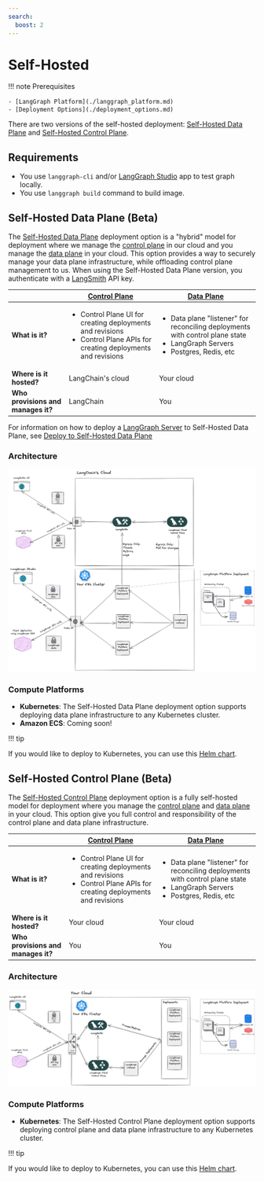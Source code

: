 ```yaml
---
search:
  boost: 2
---
```


# Self-Hosted

!!! note Prerequisites

    - [LangGraph Platform](./langgraph_platform.md)
    - [Deployment Options](./deployment_options.md)

There are two versions of the self-hosted deployment: [Self-Hosted Data Plane](./deployment_options.md#self-hosted-data-plane) and [Self-Hosted Control Plane](./deployment_options.md#self-hosted-control-plane).

## Requirements

- You use `langgraph-cli` and/or [LangGraph Studio](./langgraph_studio.md) app to test graph locally.
- You use `langgraph build` command to build image.


## Self-Hosted Data Plane (Beta)

The [Self-Hosted Data Plane](./self_hosted.md.md) deployment option is a "hybrid" model for deployment where we manage the [control plane](./langgraph_control_plane.md) in our cloud and you manage the [data plane](./langgraph_data_plane.md) in your cloud. This option provides a way to securely manage your data plane infrastructure, while offloading control plane management to us. When using the Self-Hosted Data Plane version, you authenticate with a [LangSmith](https://smith.langchain.com/) API key.

|                   | [Control Plane](../concepts/langgraph_control_plane.md) | [Data Plane](../concepts/langgraph_data_plane.md) |
|-------------------|-------------------|------------|
| **What is it?** | <ul><li>Control Plane UI for creating deployments and revisions</li><li>Control Plane APIs for creating deployments and revisions</li></ul> | <ul><li>Data plane "listener" for reconciling deployments with control plane state</li><li>LangGraph Servers</li><li>Postgres, Redis, etc</li></ul> |
| **Where is it hosted?** | LangChain's cloud | Your cloud |
| **Who provisions and manages it?** | LangChain | You |

For information on how to deploy a [LangGraph Server](../concepts/langgraph_server.md) to Self-Hosted Data Plane, see [Deploy to Self-Hosted Data Plane](../cloud/deployment/self_hosted_data_plane.md)

### Architecture

![Self-Hosted Data Plane Architecture](./img/self_hosted_data_plane_architecture.png)

### Compute Platforms

- **Kubernetes**: The Self-Hosted Data Plane deployment option supports deploying data plane infrastructure to any Kubernetes cluster.
- **Amazon ECS**: Coming soon!

!!! tip

  If you would like to deploy to Kubernetes, you can use this [Helm chart](https://github.com/langchain-ai/helm/blob/main/charts/langgraph-cloud/README.md).

## Self-Hosted Control Plane (Beta)

The [Self-Hosted Control Plane](./langgraph_self_hosted_control_plane.md) deployment option is a fully self-hosted model for deployment where you manage the [control plane](./langgraph_control_plane.md) and [data plane](./langgraph_data_plane.md) in your cloud. This option give you full control and responsibility of the control plane and data plane infrastructure.

|                   | [Control Plane](../concepts/langgraph_control_plane.md) | [Data Plane](../concepts/langgraph_data_plane.md) |
|-------------------|-------------------|------------|
| **What is it?** | <ul><li>Control Plane UI for creating deployments and revisions</li><li>Control Plane APIs for creating deployments and revisions</li></ul> | <ul><li>Data plane "listener" for reconciling deployments with control plane state</li><li>LangGraph Servers</li><li>Postgres, Redis, etc</li></ul> |
| **Where is it hosted?** | Your cloud | Your cloud |
| **Who provisions and manages it?** | You | You |

### Architecture

![Self-Hosted Control Plane Architecture](./img/self_hosted_control_plane_architecture.png)

### Compute Platforms

 - **Kubernetes**: The Self-Hosted Control Plane deployment option supports deploying control plane and data plane infrastructure to any Kubernetes cluster.

!!! tip

  If you would like to deploy to Kubernetes, you can use this [Helm chart](https://github.com/langchain-ai/helm/blob/main/charts/langgraph-cloud/README.md).

